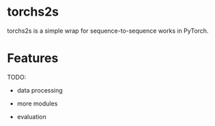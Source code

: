 # torchs2s

torchs2s is a simple wrap for sequence-to-sequence works in PyTorch.

# Features

TODO:

+ data processing

+ more modules

+ evaluation


